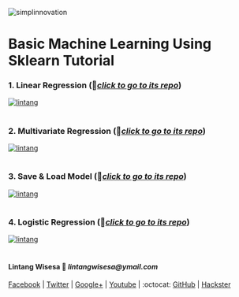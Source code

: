![simplinnovation](https://4.bp.blogspot.com/-f7YxPyqHAzY/WJ6VnkvE0SI/AAAAAAAADTQ/0tDQPTrVrtMAFT-q-1-3ktUQT5Il9FGdQCLcB/s350/simpLINnovation1a.png)

# Basic Machine Learning Using Sklearn Tutorial

### __1. Linear Regression__ (📂[_click to go to its repo_](https://github.com/LintangWisesa/Sklearn_Tutorial_Youtube/tree/master/1%20Linear%20Regression))

[![lintang](https://img.youtube.com/vi/YwBXxmRbXzY/0.jpg)](https://www.youtube.com/watch?v=YwBXxmRbXzY)

#

### __2. Multivariate Regression__ (📂[_click to go to its repo_](https://github.com/LintangWisesa/Sklearn_Tutorial_Youtube/tree/master/2%20Multivariate%20Regression))

[![lintang](https://img.youtube.com/vi/pwIFAiqk6TU/0.jpg)](https://www.youtube.com/watch?v=pwIFAiqk6TU)

#

### __3. Save & Load Model__ (📂[_click to go to its repo_](https://github.com/LintangWisesa/Sklearn_Tutorial_Youtube/tree/master/3%20Save%20%26%20Load%20Model))

[![lintang](https://img.youtube.com/vi/fmsRpDM3Kvk/0.jpg)](https://www.youtube.com/watch?v=fmsRpDM3Kvk)

#

### __4. Logistic Regression__ (📂[_click to go to its repo_](https://github.com/LintangWisesa/Sklearn_Tutorial_Youtube/tree/master/4%20Logistic%20Regression))

[![lintang](https://img.youtube.com/vi/pYq3wtTc9eo/0.jpg)](https://www.youtube.com/watch?v=pYq3wtTc9eo)

#

#### Lintang Wisesa :love_letter: _lintangwisesa@ymail.com_

[Facebook](https://www.facebook.com/lintangbagus) | 
[Twitter](https://twitter.com/Lintang_Wisesa) |
[Google+](https://plus.google.com/u/0/+LintangWisesa1) |
[Youtube](https://www.youtube.com/user/lintangbagus) | 
:octocat: [GitHub](https://github.com/LintangWisesa) |
[Hackster](https://www.hackster.io/lintangwisesa)